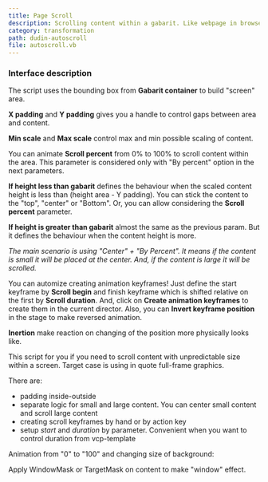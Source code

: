 ```yaml
---
title: Page Scroll
description: Scrolling content within a gabarit. Like webpage in browser window.
category: transformation
path: dudin-autoscroll
file: autoscroll.vb
---
```


<interface-description image="pagescroll-ui.png">

### Interface description

The script uses the bounding box from __Gabarit container__ to build "screen" area.

__X padding__ and __Y padding__ gives you a handle to control gaps between area and content.

__Min scale__ and __Max scale__ control max and min possible scaling of content.

You can animate __Scroll percent__ from 0% to 100% to scroll content within the area. This parameter is considered only with "By percent" option in the next parameters.

__If height less than gabarit__ defines the behaviour when the scaled content height is less than (height area - Y padding). You can stick the content to the "top", "center" or "Bottom". Or, you can allow considering the __Scroll percent__ parameter.

__If height is greater than gabarit__ almost the same as the previous param. But it defines the behaviour when the content height is more.

_The main scenario is using "Center" + "By Percent". It means if the content is small it will be placed at the center. And, if the content is large it will be scrolled._

You can automize creating animation keyframes! Just define the start keyframe by __Scroll begin__ and finish keyframe which is shifted relative on the first by __Scroll duration__. And, click on __Create animation keyframes__ to create them in the current director. Also, you can __Invert keyframe position__ in the stage to make reversed animation.

__Inertion__ make reaction on changing of the position more physically looks like.

</interface-description>

This script for you if you need to scroll content with unpredictable size within a screen. Target case is using in quote full-frame graphics.

There are:
* padding inside-outside
* separate logic for small and large content. You can center small content and scroll large content
* creating scroll keyframes by hand or by action key
* setup _start_ and _duration_ by parameter. Convenient when you want to control duration from vcp-template

Animation from "0" to "100" and changing size of background:

<media-youtube url="https://youtu.be/dCnMv6wVTK4" />

Apply WindowMask or TargetMask on content to make "window" effect.
